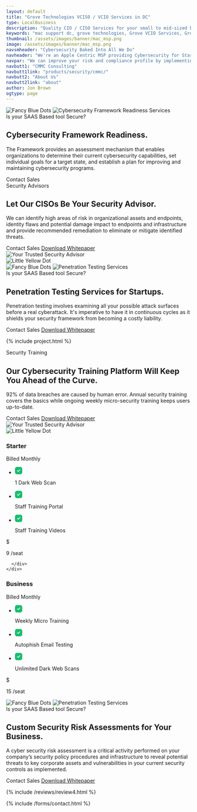```yaml
---
layout: default
title: "Grove Technologies VCISO / VCIO Services in DC"
type: LocalBusiness
description: "Quality CIO / CISO Services for your small to mid-sized business. We give you access to experienced, high-level professionals who can bring C-Level leadership to your team." 
keywords: "mac support dc, grove technologies, Grove VCIO Services, Grove VCISO Services, Grove VCTO Services, quality cybersecurity services, cybersecurity services, team ceo importance, costs associated compliance, associated compliance oversight, compliance oversight processes, oversight processes proactively, processes proactively assess, proactively assess continuously, assess continuously improve, prioritize organizational products, help prioritize organizational, teams washington dc, posture schedule call, helping teams washington, ceo importance proactive"
thumbnail: /assets/images/banner/mac_msp.png
image: /assets/images/banner/mac_msp.png
navsmheader: "Cybersecurity Baked Into All We Do"
navheader: "We're an Apple Centric MSP providing Cybersecurity for Startups & Small Businesses"
navpar: "We can improve your risk and compliance profile by implementing an integrated central repository for all functional areas across your enterprise."
navbutt1: "CMMC Consulting"
navbutt1link: "products/security/cmmc/"
navbutt2: "About Us"
navbutt2link: "about"
author: Jon Brown
ogtype: page
---
```


<section class="relative py-20 lg:mb-0">
<div class="container px-4 mx-auto">
  <div class="relative flex flex-wrap items-center -mx-4">
	<div class="w-full lg:w-1/2 px-4 mb-12 lg:mb-0">
	  <img class="hidden xl:block absolute bottom-0 left-0 -ml-32 -mb-10" src="{{ site.site_url }}/assets/zeus-assets/icons/dots/blue-dot-left-bars.svg" alt="Fancy Blue Dots">
	  <img class="h-96 lg:h-128 w-full rounded-xl object-cover" src="{{ site.site_url }}/assets/images/services/security/nasa-Q1p7bh3SHj8-unsplash.jpg" alt="Cybersecurity Framework Readiness Services">
	</div>
	<div class="relative w-full lg:w-1/2 px-4">
	  <div class="relative lg:pl-10 max-w-lg">
		<span class="text-xs text-green-500 font-semibold">Is your SAAS Based tool Secure?</span>
		<h2 class="mt-8 mb-6 lg:mb-10 lg:pr-8 text-4xl font-semibold font-heading">Cybersecurity Framework Readiness.</h2>
		<p class="text-xl text-gray-500 mb-6 lg:mb-12">The Framework provides an assessment mechanism that enables organizations to determine their current cybersecurity capabilities, set individual goals for a target state, and establish a plan for improving and maintaining cybersecurity programs.</p>
		<a class="inline-block py-4 px-8 text-lg text-white font-medium leading-normal bg-green-500 transition duration-200 rounded cursor-pointer" onclick="Calendly.initPopupWidget({url: 'https://calendly.com/grove-sales-team/grove-sales-call'});return false;">Contact Sales</a> 
	  </div>
	</div>
  </div>
</div>
</section>

<section class="relative py-20">
<div class="relative container px-4 mx-auto">
  <div class="flex flex-wrap items-center -mx-4">
	<div class="w-full lg:w-1/2 px-4 mb-12 lg:mb-0">
	  <div class="max-w-lg">
		<span class="text-xs text-green-500 font-semibold">Security Advisors</span>
		<h2 class="mt-8 mb-6 lg:mb-10 lg:pr-8 text-4xl font-semibold">Let Our CISOs Be Your Security Advisor.</h2>
		<p class="mb-6 lg:mb-12 text-xl text-gray-500">We can identify high areas of risk in organizational assets and endpoints, identity flaws and potential damage impact to endpoints and infrastructure and provide recommended remediation to eliminate or mitigate identified threats.</p>
		<a class="inline-block py-4 px-8 text-lg text-white font-medium leading-normal bg-green-500 transition duration-200 rounded cursor-pointer" onclick="Calendly.initPopupWidget({url: 'https://calendly.com/grove-sales-team/grove-sales-call'});return false;">Contact Sales</a> <a class="inline-block py-4 px-8 text-lg text-green-500 font-medium leading-normal border border-green-500 transition duration-200 rounded mt-2" href="https://drive.google.com/file/d/1vQ-RLZdslj5g3tTuP8DeahDV-TwHYpSl/view?usp=sharing" rel="noreferrer" target="_blank">Download Whitepaper</a>
	  </div>
	</div>
	<div class="relative w-full lg:w-1/2 px-4">
	  <img class="rounded-xl object-cover lg:h-128" src="{{ site.site_url }}/assets/images/services/government/cover-4.jpg" alt="Your Trusted Security Advisor">
	</div>
  </div>
</div>
<img class="hidden xl:block absolute top-0 right-0 mt-52" src="{{ site.site_url }}/assets/zeus-assets/icons/dots/yellow-dot-right-shield.svg" alt="Little Yellow Dot">
</section>

<section class="relative py-20 lg:mb-0">
<div class="container px-4 mx-auto">
  <div class="relative flex flex-wrap items-center -mx-4">
	<div class="w-full lg:w-1/2 px-4 mb-12 lg:mb-0">
	  <img class="hidden xl:block absolute bottom-0 left-0 -ml-32 -mb-10" src="{{ site.site_url }}/assets/zeus-assets/icons/dots/blue-dot-left-bars.svg" alt="Fancy Blue Dots">
	  <img class="h-96 lg:h-128 w-full rounded-xl object-cover" src="{{ site.site_url }}/assets/images/services/security/lewis-kang-ethe-ngugi-f5pTwLHCsAg-unsplash.jpg" alt="Penetration Testing Services">
	</div>
	<div class="relative w-full lg:w-1/2 px-4">
	  <div class="relative lg:pl-10 max-w-lg">
		<span class="text-xs text-green-500 font-semibold">Is your SAAS Based tool Secure?</span>
		<h2 class="mt-8 mb-6 lg:mb-10 lg:pr-8 text-4xl font-semibold font-heading">Penetration Testing Services for Startups.</h2>
		<p class="text-xl text-gray-500 mb-6 lg:mb-12">Penetration testing involves examining all your possible attack surfaces before a real cyberattack. It's imperative to have it in continuous cycles as it shields your security framework from becoming a costly liability.</p>
		<a class="inline-block py-4 px-8 text-lg text-white font-medium leading-normal bg-green-500 transition duration-200 rounded cursor-pointer" onclick="Calendly.initPopupWidget({url: 'https://calendly.com/grove-sales-team/grove-sales-call'});return false;">Contact Sales</a> <a class="inline-block py-4 px-8 text-lg text-green-500 font-medium leading-normal border border-green-500 transition duration-200 rounded mt-2" href="https://drive.google.com/file/d/1wIb7lPsXE7qiExGOVl_WQggxU4cU-V9o/view?usp=sharing" rel="noreferrer" target="_blank">Download Whitepaper</a>
	  </div>
	</div>
  </div>
</div>
</section>

{% include project.html %}  

<section class="relative py-20">
<div class="relative container px-4 mx-auto">
  <div class="flex flex-wrap items-center -mx-4">
	<div class="w-full lg:w-1/2 px-4 mb-12 lg:mb-0">
	  <div class="max-w-lg">
		<span class="text-xs text-green-500 font-semibold">Security Training</span>
		<h2 class="mt-8 mb-6 lg:mb-10 lg:pr-8 text-4xl font-semibold">Our Cybersecurity Training Platform Will Keep You Ahead of the Curve.</h2>
		<p class="mb-6 lg:mb-12 text-xl text-gray-500">92% of data breaches are caused by human error. Annual security training covers the basics while ongoing weekly micro-security training keeps users up-to-date.</p>
		<a class="inline-block py-4 px-8 text-lg text-white font-medium leading-normal bg-green-500 transition duration-200 rounded cursor-pointer" onclick="Calendly.initPopupWidget({url: 'https://calendly.com/grove-sales-team/grove-sales-call'});return false;">Contact Sales</a> <a class="inline-block py-4 px-8 text-lg text-green-500 font-medium leading-normal border border-green-500 transition duration-200 rounded mt-2" href="https://drive.google.com/file/d/1koNmrQWfFS1C1mZxQfmb0pXwGU9l7T4D/view?usp=sharing" rel="noreferrer" target="_blank">Download Whitepaper</a>
	  </div>
	</div>
	<div class="relative w-full lg:w-1/2 px-4">
	  <img class="rounded-xl object-cover lg:h-128" src="{{ site.site_url }}/assets/images/services/security/brooke-cagle-WHWYBmtn3_0-unsplash.jpg" alt="Your Trusted Security Advisor">
	</div>
  </div>
</div>
<img class="hidden xl:block absolute top-0 right-0 mt-52" src="{{ site.site_url }}/assets/zeus-assets/icons/dots/yellow-dot-right-shield.svg" alt="Little Yellow Dot">
</section>


<section class="py-20 border-b">
<div class="container px-4 mx-auto">
  <div class="p-6 lg:p-12 mb-6 border rounded-xl">
	<div class="flex flex-wrap items-center -mx-4">
	  <div class="w-full lg:w-1/5 px-4 mb-10 lg:mb-0 self-start">
		<h3 class="text-3xl font-semibold font-heading">Starter</h3>
		<p>Billed Monthly</p>
	  </div>
	  <div class="w-full md:w-1/2 lg:w-2/5 px-4 mb-10 lg:mb-0">
		<ul class="text-base lg:text-lg">
		  <li class="flex items-center mb-6">
			<svg class="mr-2" width="20" height="20" viewbox="0 0 20 20" fill="none" xmlns="http://www.w3.org/2000/svg">
			  <path fill-rule="evenodd" clip-rule="evenodd" d="M5.67 0H14.34C17.73 0 20 2.38 20 5.92V14.091C20 17.62 17.73 20 14.34 20H5.67C2.28 20 0 17.62 0 14.091V5.92C0 2.38 2.28 0 5.67 0ZM9.43 12.99L14.18 8.24C14.52 7.9 14.52 7.35 14.18 7C13.84 6.66 13.28 6.66 12.94 7L8.81 11.13L7.06 9.38C6.72 9.04 6.16 9.04 5.82 9.38C5.48 9.72 5.48 10.27 5.82 10.62L8.2 12.99C8.37 13.16 8.59 13.24 8.81 13.24C9.04 13.24 9.26 13.16 9.43 12.99Z" fill="#1abd6f"></path>
			</svg>
			<p class="font-medium">1 Dark Web Scan</p>
		  </li>
		  <li class="flex items-center mb-6">
			<svg class="mr-2" width="20" height="20" viewbox="0 0 20 20" fill="none" xmlns="http://www.w3.org/2000/svg">
			  <path fill-rule="evenodd" clip-rule="evenodd" d="M5.67 0H14.34C17.73 0 20 2.38 20 5.92V14.091C20 17.62 17.73 20 14.34 20H5.67C2.28 20 0 17.62 0 14.091V5.92C0 2.38 2.28 0 5.67 0ZM9.43 12.99L14.18 8.24C14.52 7.9 14.52 7.35 14.18 7C13.84 6.66 13.28 6.66 12.94 7L8.81 11.13L7.06 9.38C6.72 9.04 6.16 9.04 5.82 9.38C5.48 9.72 5.48 10.27 5.82 10.62L8.2 12.99C8.37 13.16 8.59 13.24 8.81 13.24C9.04 13.24 9.26 13.16 9.43 12.99Z" fill="#1abd6f"></path>
			</svg>
			<p class="font-medium">Staff Training Portal</p>
		  </li>
		  <li class="flex items-center mb-6">
			<svg class="mr-2" width="20" height="20" viewbox="0 0 20 20" fill="none" xmlns="http://www.w3.org/2000/svg">
			  <path fill-rule="evenodd" clip-rule="evenodd" d="M5.67 0H14.34C17.73 0 20 2.38 20 5.92V14.091C20 17.62 17.73 20 14.34 20H5.67C2.28 20 0 17.62 0 14.091V5.92C0 2.38 2.28 0 5.67 0ZM9.43 12.99L14.18 8.24C14.52 7.9 14.52 7.35 14.18 7C13.84 6.66 13.28 6.66 12.94 7L8.81 11.13L7.06 9.38C6.72 9.04 6.16 9.04 5.82 9.38C5.48 9.72 5.48 10.27 5.82 10.62L8.2 12.99C8.37 13.16 8.59 13.24 8.81 13.24C9.04 13.24 9.26 13.16 9.43 12.99Z" fill="#1abd6f"></path>
			</svg>
			<p class="font-medium">Staff Training Videos</p>
		  </li>
		</ul>
	  </div>
	  <div class="w-full md:w-1/2 lg:w-1/3 px-4 mb-10 lg:mb-0">
		<div class="flex justify-center mb-2">
		  <span class="self-start inline-block mr-1 text-xl font-semibold text-gray-500">$</span>
		  <p class="self-end text-5xl font-semibold font-heading">9 /seat</p>
		</div>
		
	  </div>
	</div>
  </div>
  <div class="p-6 lg:p-12 mb-6 bg-green-50 rounded-xl">
	<div class="flex flex-wrap items-center -mx-4">
	  <div class="w-full lg:w-1/5 px-4 mb-10 lg:mb-0 self-start">
		<h3 class="text-3xl font-semibold font-heading text-green-500">Business</h3>
		<p class="text-green-500">Billed Monthly</p>
	  </div>
	  <div class="w-full md:w-1/2 lg:w-2/5 px-4 mb-10 lg:mb-0">
		<ul class="text-base lg:text-lg">
		  <li class="flex items-center mb-6">
			<svg class="mr-2" width="20" height="20" viewbox="0 0 20 20" fill="none" xmlns="http://www.w3.org/2000/svg">
			  <path fill-rule="evenodd" clip-rule="evenodd" d="M5.67 0H14.34C17.73 0 20 2.38 20 5.92V14.091C20 17.62 17.73 20 14.34 20H5.67C2.28 20 0 17.62 0 14.091V5.92C0 2.38 2.28 0 5.67 0ZM9.43 12.99L14.18 8.24C14.52 7.9 14.52 7.35 14.18 7C13.84 6.66 13.28 6.66 12.94 7L8.81 11.13L7.06 9.38C6.72 9.04 6.16 9.04 5.82 9.38C5.48 9.72 5.48 10.27 5.82 10.62L8.2 12.99C8.37 13.16 8.59 13.24 8.81 13.24C9.04 13.24 9.26 13.16 9.43 12.99Z" fill="#1abd6f"></path>
			</svg>
			<p class="font-medium text-green-500">Weekly Micro Training</p>
		  </li>
		  <li class="flex items-center mb-6">
			<svg class="mr-2" width="20" height="20" viewbox="0 0 20 20" fill="none" xmlns="http://www.w3.org/2000/svg">
			  <path fill-rule="evenodd" clip-rule="evenodd" d="M5.67 0H14.34C17.73 0 20 2.38 20 5.92V14.091C20 17.62 17.73 20 14.34 20H5.67C2.28 20 0 17.62 0 14.091V5.92C0 2.38 2.28 0 5.67 0ZM9.43 12.99L14.18 8.24C14.52 7.9 14.52 7.35 14.18 7C13.84 6.66 13.28 6.66 12.94 7L8.81 11.13L7.06 9.38C6.72 9.04 6.16 9.04 5.82 9.38C5.48 9.72 5.48 10.27 5.82 10.62L8.2 12.99C8.37 13.16 8.59 13.24 8.81 13.24C9.04 13.24 9.26 13.16 9.43 12.99Z" fill="#1abd6f"></path>
			</svg>
			<p class="font-medium text-green-500">Autophish Email Testing</p>
		  </li>
		  <li class="flex items-center mb-6">
			<svg class="mr-2" width="20" height="20" viewbox="0 0 20 20" fill="none" xmlns="http://www.w3.org/2000/svg">
			  <path fill-rule="evenodd" clip-rule="evenodd" d="M5.67 0H14.34C17.73 0 20 2.38 20 5.92V14.091C20 17.62 17.73 20 14.34 20H5.67C2.28 20 0 17.62 0 14.091V5.92C0 2.38 2.28 0 5.67 0ZM9.43 12.99L14.18 8.24C14.52 7.9 14.52 7.35 14.18 7C13.84 6.66 13.28 6.66 12.94 7L8.81 11.13L7.06 9.38C6.72 9.04 6.16 9.04 5.82 9.38C5.48 9.72 5.48 10.27 5.82 10.62L8.2 12.99C8.37 13.16 8.59 13.24 8.81 13.24C9.04 13.24 9.26 13.16 9.43 12.99Z" fill="#1abd6f"></path>
			</svg>
			<p class="font-medium text-green-500">Unlimited Dark Web Scans</p>
		  </li>
		</ul>
	  </div>
	  <div class="w-full md:w-1/2 lg:w-1/3 px-4 mb-10 lg:mb-0">
		<div class="flex justify-center mb-2">
		  <span class="self-start inline-block mr-1 text-xl font-semibold text-green-300">$</span>
		  <p class="self-end text-5xl font-semibold text-green-500">15 /seat</p>
		</div>
	  </div>
	</div>
  </div>
</div>
</section>

<section class="relative py-20 lg:mb-0">
<div class="container px-4 mx-auto">
  <div class="relative flex flex-wrap items-center -mx-4">
	<div class="w-full lg:w-1/2 px-4 mb-12 lg:mb-0">
	  <img class="hidden xl:block absolute bottom-0 left-0 -ml-32 -mb-10" src="{{ site.site_url }}/assets/zeus-assets/icons/dots/blue-dot-left-bars.svg" alt="Fancy Blue Dots">
	  <img class="h-96 lg:h-128 w-full rounded-xl object-cover" src="{{ site.site_url }}/assets/images/services/security/agefis-qh-mar1Tzo8-unsplash.jpg" alt="Penetration Testing Services">
	</div>
	<div class="relative w-full lg:w-1/2 px-4">
	  <div class="relative lg:pl-10 max-w-lg">
		<span class="text-xs text-green-500 font-semibold">Is your SAAS Based tool Secure?</span>
		<h2 class="mt-8 mb-6 lg:mb-10 lg:pr-8 text-4xl font-semibold font-heading">Custom Security Risk Assessments for Your Business.</h2>
		<p class="text-xl text-gray-500 mb-6 lg:mb-12">A cyber security risk assessment is a critical activity performed on your company’s security policy procedures and infrastructure to reveal potential threats to key corporate assets and vulnerabilities in your current security controls as implemented.</p>
		<a class="inline-block py-4 px-8 text-lg text-white font-medium leading-normal bg-green-500 transition duration-200 rounded cursor-pointer" onclick="Calendly.initPopupWidget({url: 'https://calendly.com/grove-sales-team/grove-sales-call'});return false;">Contact Sales</a> <a class="inline-block py-4 px-8 text-lg text-green-500 font-medium leading-normal border border-green-500 transition duration-200 rounded mt-2" href="https://drive.google.com/file/d/1kjE7u7CZBix0pwd5ikF6n4kfXqG93ObU/view?usp=sharing" rel="noreferrer" target="_blank">Download Whitepaper</a>
	  </div>
	</div>
  </div>
</div>
</section>
      
{% include /reviews/review4.html %}

{% include /forms/contact.html %}